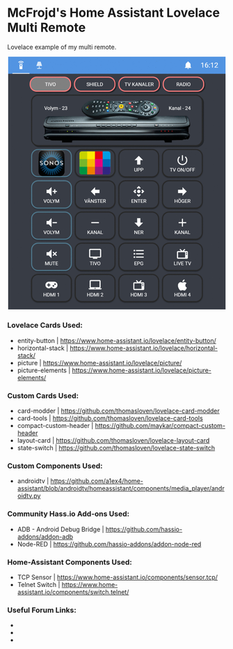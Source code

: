 # McFrojd's Home Assistant Lovelace Multi Remote
Lovelace example of my multi remote.

<p align="center">
<img src="https://raw.githubusercontent.com/mcfrojd/homeassistant_lovelace_multiremote/master/home_assistant_lovelace_remotes.gif" alt="Multiremote" width="500">
</p>



### Lovelace Cards Used:

  - entity-button    | https://www.home-assistant.io/lovelace/entity-button/
  - horizontal-stack | https://www.home-assistant.io/lovelace/horizontal-stack/
  - picture          | https://www.home-assistant.io/lovelace/picture/
  - picture-elements | https://www.home-assistant.io/lovelace/picture-elements/

### Custom Cards Used:

  - card-modder            | https://github.com/thomasloven/lovelace-card-modder
  - card-tools             | https://github.com/thomasloven/lovelace-card-tools
  - compact-custom-header  | https://github.com/maykar/compact-custom-header
  - layout-card            | https://github.com/thomasloven/lovelace-layout-card
  - state-switch           | https://github.com/thomasloven/lovelace-state-switch

### Custom Components Used:

  - androidtv | https://github.com/a1ex4/home-assistant/blob/androidtv/homeassistant/components/media_player/androidtv.py

### Community Hass.io Add-ons Used:

  - ADB - Android Debug Bridge | https://github.com/hassio-addons/addon-adb
  - Node-RED                   | https://github.com/hassio-addons/addon-node-red

### Home-Assistant Components Used:

  - TCP Sensor     | https://www.home-assistant.io/components/sensor.tcp/
  - Telnet Switch  | https://www.home-assistant.io/components/switch.telnet/

### Useful Forum Links:

  - 
  - 
  - 
